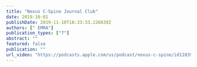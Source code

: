 ```yaml
---
title: "Nexus C-Spine Journal Club"
date: 2019-10-01
publishDate: 2019-11-10T18:33:33.226839Z
authors: [" EMRA"]
publication_types: ["7"]
abstract: ""
featured: false
publication: ""
url_video: "https://podcasts.apple.com/us/podcast/nexus-c-spine/id1103929517?i=1000451898430"
---
```


